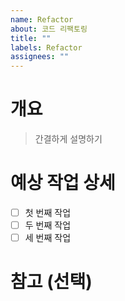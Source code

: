 ```yaml
---
name: Refactor
about: 코드 리팩토링
title: ""
labels: Refactor
assignees: ""
---
```


# 개요

> 간결하게 설명하기

# 예상 작업 상세

- [ ] 첫 번째 작업
- [ ] 두 번째 작업
- [ ] 세 번째 작업

# 참고 (선택)

